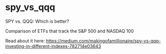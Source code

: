 # spy_vs_qqq
SPY vs. QQQ: Which is better?

Comparison of ETFs that track the S&P 500 and NASDAQ 100

Read about it here: https://medium.com/makingofamillionaire/spy-vs-qqq-investing-in-different-indexes-782714e03643
